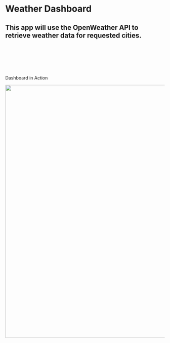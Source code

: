 # Weather Dashboard
## This app will use the OpenWeather API to retrieve weather data for requested cities.
<br><br>
<br>


<br>
<p>Dashboard in Action</p>
<img src = "weatherdashborad.png" width = 800>